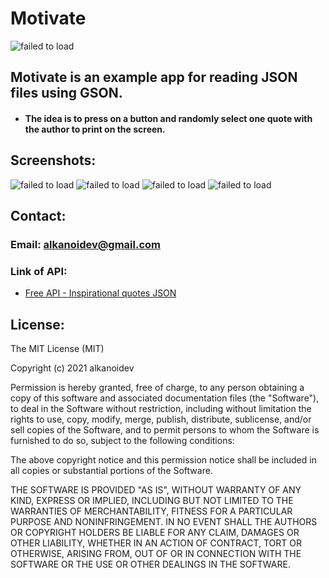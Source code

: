 # Motivate
![failed to load](https://github.com/alkanoidev/motivate/blob/main/logo/Logo.png)
## Motivate is an example app for reading JSON files using GSON.  
- #### The **idea** is to press on a button and randomly select one quote with the author to print on the screen.
## Screenshots:
![failed to load](https://github.com/alkanoidev/motivate/blob/main/screenshots/Main_Activity1.png)
![failed to load](https://github.com/alkanoidev/motivate/blob/main/screenshots/Main_Activity.png)
![failed to load](https://github.com/alkanoidev/motivate/blob/main/screenshots/No_Internet_Connection.png)
![failed to load](https://github.com/alkanoidev/motivate/blob/main/screenshots/Splash_Screen.png)

## Contact:
### Email: alkanoidev@gmail.com

### Link of API:

- [Free API - Inspirational quotes JSON](https://forum.freecodecamp.org/t/free-api-inspirational-quotes-json-with-code-examples/311373)

## License:

The MIT License (MIT)

Copyright (c) 2021 alkanoidev

Permission is hereby granted, free of charge, to any person obtaining a copy of this software and associated documentation files (the "Software"), to deal in the Software without restriction, including without limitation the rights to use, copy, modify, merge, publish, distribute, sublicense, and/or sell copies of the Software, and to permit persons to whom the Software is furnished to do so, subject to the following conditions:

The above copyright notice and this permission notice shall be included in all copies or substantial portions of the Software.

THE SOFTWARE IS PROVIDED "AS IS", WITHOUT WARRANTY OF ANY KIND, EXPRESS OR IMPLIED, INCLUDING BUT NOT LIMITED TO THE WARRANTIES OF MERCHANTABILITY, FITNESS FOR A PARTICULAR PURPOSE AND NONINFRINGEMENT. IN NO EVENT SHALL THE AUTHORS OR COPYRIGHT HOLDERS BE LIABLE FOR ANY CLAIM, DAMAGES OR OTHER LIABILITY, WHETHER IN AN ACTION OF CONTRACT, TORT OR OTHERWISE, ARISING FROM, OUT OF OR IN CONNECTION WITH THE SOFTWARE OR THE USE OR OTHER DEALINGS IN THE SOFTWARE.

